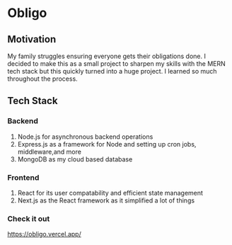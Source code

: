 # Obligo

## Motivation
My family struggles ensuring everyone gets their obligations done. I decided to make this as a small project to sharpen my skills with the MERN tech stack 
but this quickly turned into a huge project. I learned so much throughout the process.

## Tech Stack

### Backend
1. Node.js for asynchronous backend operations
2. Express.js as a framework for Node and setting up cron jobs, middleware,and more
3. MongoDB as my cloud based database

### Frontend
1. React for its user compatability and efficient state management
2. Next.js as the React framework as it simplified a lot of things

### Check it out
https://obligo.vercel.app/





